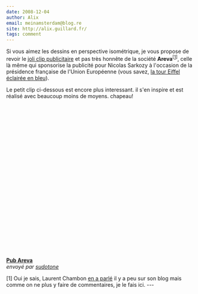 ```yaml
---
date: 2008-12-04
author: Alix
email: meinamsterdam@blog.re
site: http://alix.guillard.fr/
tags: comment
---
```


<a name="areva" id="areva"></a>

<p>
Si vous aimez les dessins en perspective isométrique, je vous propose de revoir le <a href="http://www.dailymotion.com/video/x27i4g_pub-areva_ads">joli clip publicitaire</a> et pas très honnête de la société <b>Areva</b><sup>[<a href="#not664" id="not664">1</a>]</sup>, celle là même qui sponsorise la publicité pour Nicolas Sarkozy à l'occasion de la présidence française de l'Union Européenne (vous savez, <a href="http://europe.areva.com/fr/index2.php">la tour Eiffel éclairée en bleu</a>).

Le petit clip ci-dessous est encore plus interessant. il s'en inspire et est réalisé avec beaucoup moins de moyens. chapeau!

<div><object width="480" height="405"><param name="movie" value="http://www.dailymotion.com/swf/k1ujTIQswN6NP23Vtf&related=1&canvas=medium"></param><param name="allowFullScreen" value="true"></param><param name="allowScriptAccess" value="always"></param><embed src="http://www.dailymotion.com/swf/k1ujTIQswN6NP23Vtf&related=1&canvas=medium" type="application/x-shockwave-flash" width="480" height="405" allowFullScreen="true" allowScriptAccess="always"></embed></object><br /><b><a href="http://www.dailymotion.com/video/xk25d_pub-areva_ads">Pub Areva</a></b><br /><i>envoyé par <a href="http://www.dailymotion.com/sudotone">sudotone</a></i></div>
</p>

<p>[1] Oui je sais, Laurent Chambon <a href="http://laurentchambon.blogspot.com/2008/11/ville-en-transition.html">en a parlé</a> il y a peu sur son blog mais comme on ne plus y faire de commentaires, je le fais ici.
---